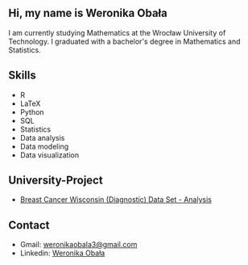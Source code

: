 ## Hi, my name is Weronika Obała
I am currently studying Mathematics at the Wrocław University of Technology. I graduated with a bachelor's degree in Mathematics and Statistics.
## Skills
- R
- LaTeX
- Python
- SQL
- Statistics
- Data analysis
- Data modeling
- Data visualization

## University-Project
- [Breast Cancer Wisconsin (Diagnostic) Data Set - Analysis](https://github.com/Weronikao777/University-Project/blob/main/Breast%20Cancer%20Wisconsin%20(Diagnostic)%20Data%20Set.ipynb)

## Contact
- Gmail: weronikaobala3@gmail.com
- Linkedin: [Weronika Obała](https://www.linkedin.com/in/weronika-oba%C5%82a-0b28a0266/)
